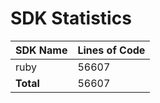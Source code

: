 # SDK Statistics

| SDK Name | Lines of Code |
| -------- | ------------- |
| ruby | 56607 |
| **Total** | 56607 |
